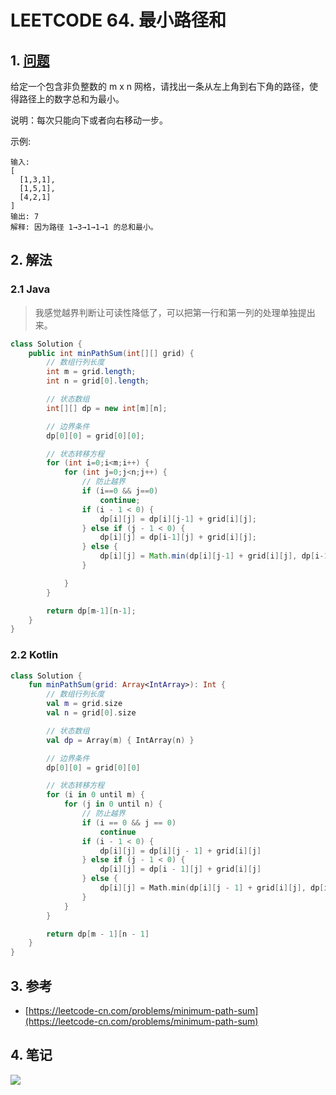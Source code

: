 # LEETCODE 64. 最小路径和

## 1. [问题](https://leetcode-cn.com/problems/minimum-path-sum)

给定一个包含非负整数的 m x n 网格，请找出一条从左上角到右下角的路径，使得路径上的数字总和为最小。

说明：每次只能向下或者向右移动一步。

示例:

```
输入:
[
  [1,3,1],
  [1,5,1],
  [4,2,1]
]
输出: 7
解释: 因为路径 1→3→1→1→1 的总和最小。
```

## 2. 解法

### 2.1 Java

> 我感觉越界判断让可读性降低了，可以把第一行和第一列的处理单独提出来。

```java
class Solution {
    public int minPathSum(int[][] grid) {
        // 数组行列长度
        int m = grid.length;
        int n = grid[0].length;

        // 状态数组
        int[][] dp = new int[m][n];

        // 边界条件
        dp[0][0] = grid[0][0];

        // 状态转移方程
        for (int i=0;i<m;i++) {
            for (int j=0;j<n;j++) {
                // 防止越界
                if (i==0 && j==0)
                    continue;
                if (i - 1 < 0) {
                    dp[i][j] = dp[i][j-1] + grid[i][j];
                } else if (j - 1 < 0) {
                    dp[i][j] = dp[i-1][j] + grid[i][j];
                } else {
                    dp[i][j] = Math.min(dp[i][j-1] + grid[i][j], dp[i-1][j] + grid[i][j]);
                }

            }
        }

        return dp[m-1][n-1];
    }
}
```

### 2.2 Kotlin

```kotlin
class Solution {
    fun minPathSum(grid: Array<IntArray>): Int {
        // 数组行列长度
        val m = grid.size
        val n = grid[0].size

        // 状态数组
        val dp = Array(m) { IntArray(n) }

        // 边界条件
        dp[0][0] = grid[0][0]

        // 状态转移方程
        for (i in 0 until m) {
            for (j in 0 until n) {
                // 防止越界
                if (i == 0 && j == 0)
                    continue
                if (i - 1 < 0) {
                    dp[i][j] = dp[i][j - 1] + grid[i][j]
                } else if (j - 1 < 0) {
                    dp[i][j] = dp[i - 1][j] + grid[i][j]
                } else {
                    dp[i][j] = Math.min(dp[i][j - 1] + grid[i][j], dp[i - 1][j] + grid[i][j])
                }
            }
        }

        return dp[m - 1][n - 1]
    }
}
```

## 3. 参考

* [https://leetcode-cn.com/problems/minimum-path-sum](https://leetcode-cn.com/problems/minimum-path-sum)

## 4. 笔记

![](https://777blog.oss-cn-shanghai.aliyuncs.com/leetcode/leetcode-64.jpg)
